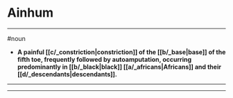 # Ainhum
---
#noun
- **A painful [[c/_constriction|constriction]] of the [[b/_base|base]] of the fifth toe, frequently followed by autoamputation, occurring predominantly in [[b/_black|black]] [[a/_africans|Africans]] and their [[d/_descendants|descendants]].**
---
---
